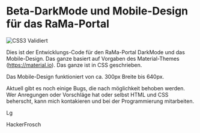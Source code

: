 # Beta-DarkMode und Mobile-Design für das RaMa-Portal

![CSS3 Validiert](https://jigsaw.w3.org/css-validator/images/vcss)


Dies ist der Entwicklungs-Code für den RaMa-Portal DarkMode und das Mobile-Design. Das ganze basiert auf Vorgaben des Material-Themes (https://material.io). 
Das ganze ist in CSS geschrieben.

Das Mobile-Design funktioniert von ca. 300px Breite bis 640px. 

Aktuell gibt es noch einige Bugs, die nach möglichkeit behoben werden.
Wer Anregungen oder Vorschläge hat oder selbst HTML und CSS beherscht, kann mich kontakieren und bei der Programmierung mitarbeiten.



Lg

HackerFrosch
